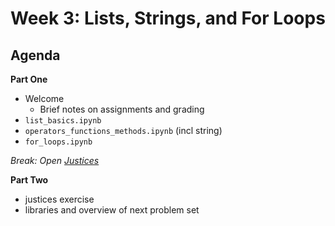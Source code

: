 # Week 3: Lists, Strings, and For Loops

## Agenda
**Part One**
* Welcome
   * Brief notes on assignments and grading
* `list_basics.ipynb`
* `operators_functions_methods.ipynb` (incl string)
* `for_loops.ipynb`

*Break: Open [Justices](https://www.supremecourt.gov/about/members_text.aspx)*

**Part Two**
* justices exercise
* libraries and overview of next problem set